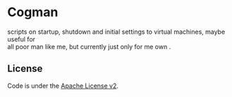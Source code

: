 # Cogman
scripts on startup, shutdown and initial settings to virtual machines, maybe useful for  
all poor man like me, but currently just only for me own .

## License
Code is under the [Apache License v2](LICENSE).
